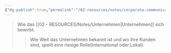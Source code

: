 ```yaml
---
{"dg-publish":true,"permalink":"/02-resources/notes/corporate-communication/","tags":["GFN/LF08"],"noteIcon":"","updated":"2025-07-12T13:31:41.291+02:00"}
---
```


> Wie das [[02 - RESOURCES/Notes/Unternehmen\|Unternehmen]] sich bewirbt.
> >  Wie Weit das Unternehmen bekannt ist und wo ihre Kunden sind, speilt eine riesige Rolle(International oder Lokal).	